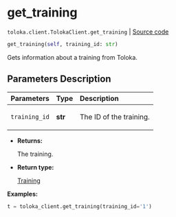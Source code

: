 # get_training
`toloka.client.TolokaClient.get_training` | [Source code](https://github.com/Toloka/toloka-kit/blob/v1.1.3/src/client/__init__.py#L1928)

```python
get_training(self, training_id: str)
```

Gets information about a training from Toloka.

## Parameters Description

| Parameters | Type | Description |
| :----------| :----| :-----------|
`training_id`|**str**|<p>The ID of the training.</p>

* **Returns:**

  The training.

* **Return type:**

  [Training](toloka.client.training.Training.md)

**Examples:**


```python
t = toloka_client.get_training(training_id='1')
```
